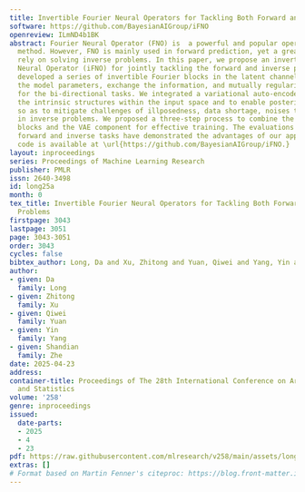 ```yaml
---
title: Invertible Fourier Neural Operators for Tackling Both Forward and Inverse Problems
software: https://github.com/BayesianAIGroup/iFNO
openreview: ILmND4b1BK
abstract: Fourier Neural Operator (FNO) is  a powerful and popular operator learning
  method. However, FNO is mainly used in forward prediction, yet a great many applications
  rely on solving inverse problems. In this paper, we propose an invertible Fourier
  Neural Operator (iFNO) for jointly tackling the forward and inverse problems. We
  developed a series of invertible Fourier blocks in the latent channel space to share
  the model parameters, exchange the information, and mutually regularize the learning
  for the bi-directional tasks. We integrated a variational auto-encoder to capture
  the intrinsic structures within the input space and to enable posterior inference
  so as to mitigate challenges of illposedness, data shortage, noises that are common
  in inverse problems. We proposed a three-step process to combine the invertible
  blocks and the VAE component for effective training. The evaluations on seven benchmark
  forward and inverse tasks have demonstrated the advantages of our approach. The
  code is available at \url{https://github.com/BayesianAIGroup/iFNO.}
layout: inproceedings
series: Proceedings of Machine Learning Research
publisher: PMLR
issn: 2640-3498
id: long25a
month: 0
tex_title: Invertible Fourier Neural Operators for Tackling Both Forward and Inverse
  Problems
firstpage: 3043
lastpage: 3051
page: 3043-3051
order: 3043
cycles: false
bibtex_author: Long, Da and Xu, Zhitong and Yuan, Qiwei and Yang, Yin and Zhe, Shandian
author:
- given: Da
  family: Long
- given: Zhitong
  family: Xu
- given: Qiwei
  family: Yuan
- given: Yin
  family: Yang
- given: Shandian
  family: Zhe
date: 2025-04-23
address:
container-title: Proceedings of The 28th International Conference on Artificial Intelligence
  and Statistics
volume: '258'
genre: inproceedings
issued:
  date-parts:
  - 2025
  - 4
  - 23
pdf: https://raw.githubusercontent.com/mlresearch/v258/main/assets/long25a/long25a.pdf
extras: []
# Format based on Martin Fenner's citeproc: https://blog.front-matter.io/posts/citeproc-yaml-for-bibliographies/
---
```

